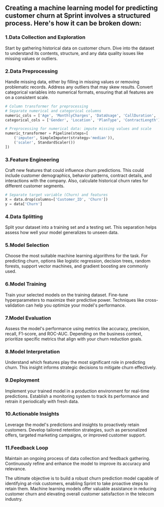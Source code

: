 ## **Creating a machine learning model for predicting customer churn at Sprint involves a structured process. Here's how it can be broken down:**

### **1.Data Collection and Exploration** 
 Start by gathering historical data on customer churn. Dive into the dataset to understand its contents, structure, and any data quality issues like missing values or outliers.

### **2.Data Preprocessing**  
Handle missing data, either by filling in missing values or removing problematic records. Address any outliers that may skew results. Convert categorical variables into numerical formats, ensuring that all features are on a consistent scale.
```python
# Column transformer for preprocessing
# Separate numerical and categorical columns
numeric_cols = ['Age', 'MonthlyCharges', 'DataUsage', 'CallDuration', 'Complaints']
categorical_cols = ['Gender', 'Location', 'PlanType', 'ContractLength']

# Preprocessing for numerical data: impute missing values and scale
numeric_transformer = Pipeline(steps=[
    ('imputer', SimpleImputer(strategy='median')),
    ('scaler', StandardScaler())
])
```

### **3.Feature Engineering**  
Craft new features that could influence churn predictions. This could include customer demographics, behavior patterns, contract details, and interactions with the company. Also, calculate historical churn rates for different customer segments.
```python 
# Separate target variable (Churn) and features
X = data.drop(columns=['Customer_ID', 'Churn'])
y = data['Churn'] 
```


### **4.Data Splitting** 
 Split your dataset into a training set and a testing set. This separation helps assess how well your model generalizes to unseen data.

### **5.Model Selection** 
 Choose the most suitable machine learning algorithms for the task. For predicting churn, options like logistic regression, decision trees, random forests, support vector machines, and gradient boosting are commonly used.

### **6.Model Training** 
 Train your selected models on the training dataset. Fine-tune hyperparameters to maximize their predictive power. Techniques like cross-validation can help you optimize your model's performance.

### **7.Model Evaluation** 
 Assess the model's performance using metrics like accuracy, precision, recall, F1-score, and ROC-AUC. Depending on the business context, prioritize specific metrics that align with your churn reduction goals.

### **8.Model Interpretation** 
 Understand which features play the most significant role in predicting churn. This insight informs strategic decisions to mitigate churn effectively.

### **9.Deployment** 
 Implement your trained model in a production environment for real-time predictions. Establish a monitoring system to track its performance and retrain it periodically with fresh data.

### **10.Actionable Insights** 
 Leverage the model's predictions and insights to proactively retain customers. Develop tailored retention strategies, such as personalized offers, targeted marketing campaigns, or improved customer support.

### **11.Feedback Loop** 
Maintain an ongoing process of data collection and feedback gathering. Continuously refine and enhance the model to improve its accuracy and relevance.

The ultimate objective is to build a robust churn prediction model capable of identifying at-risk customers, enabling Sprint to take proactive steps to retain them. Machine learning models offer valuable assistance in reducing customer churn and elevating overall customer satisfaction in the telecom industry.